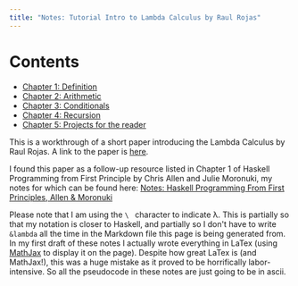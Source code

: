 ```yaml
---
title: "Notes: Tutorial Intro to Lambda Calculus by Raul Rojas"
---
```




# Contents

- [Chapter 1: Definition](/projects/tilc/01.html)
- [Chapter 2: Arithmetic](/projects/tilc/02.html)
- [Chapter 3: Conditionals](/projects/tilc/03.html)
- [Chapter 4: Recursion](/projects/tilc/04.html)
- [Chapter 5: Projects for the reader](/projects/tilc/05.html)

This is a workthrough of a short paper introducing the Lambda Calculus by Raul
Rojas. A link to the paper is [here](http://www.inf.fu-berlin.de/lehre/WS03/alpi/lambda.pdf).

I found this paper as a follow-up resource listed in Chapter 1 of Haskell
Programming from First Principle by Chris Allen and Julie Moronuki, my
notes for which can be found here: [Notes: Haskell Programming From
First Principles, Allen & Moronuki](/notes/hpfp/00.html)

Please note that I am using the `\ ` character to indicate &lambda;. This
is partially so that my notation is closer to Haskell, and partially so I don't
have to write `&lambda` all the time in the Markdown file this page is being
generated from. In my first draft of these notes I actually wrote everything in
LaTex (using [MathJax](www.mathjax.org) to display it on the page). Despite how
great LaTex is (and MathJax!), this was a huge mistake as it proved to be
horrifically labor-intensive. So all the pseudocode in these notes are
just going to be in ascii.

